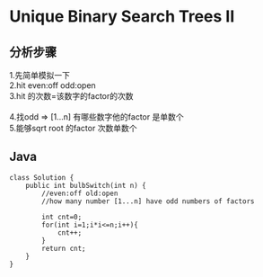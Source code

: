 # Unique Binary Search Trees II

## 分析步骤
1.先简单模拟一下<br/>
2.hit even:off   odd:open<br/>
3.hit 的次数=该数字的factor的次数<br/><br/>
4.找odd => [1...n] 有哪些数字他的factor 是单数个<br/>
5.能够sqrt root 的factor 次数单数个<br/>

## Java

```
class Solution {
    public int bulbSwitch(int n) {
        //even:off old:open
        //how many number [1...n] have odd numbers of factors
        
        int cnt=0;
        for(int i=1;i*i<=n;i++){
            cnt++;
        }
        return cnt;            
    }
}

```
